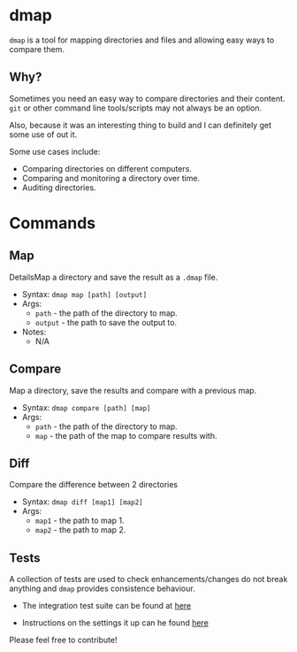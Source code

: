 # dmap

`dmap` is a tool for mapping directories and files and allowing easy ways to compare them.


## Why?

Sometimes you need an easy way to compare directories and their content. `git` or other command line tools/scripts may not always be an option.

Also, because it was an interesting thing to build and I can definitely get some use of out it.

Some use cases include:

* Comparing directories on different computers.
* Comparing and monitoring a directory over time. 
* Auditing directories.

# Commands

## Map

DetailsMap a directory and save the result as a `.dmap` file.

* Syntax: `dmap map [path] [output]`
* Args: 
    * `path` - the path of the directory to map.
    * `output` - the path to save the output to.
* Notes:
    * N/A

## Compare

Map a directory, save the results and compare with a previous map.

* Syntax: `dmap compare [path] [map]`
* Args:
    * `path` - the path of the directory to map.
    * `map` - the path of the map to compare results with.

## Diff

Compare the difference between 2 directories

* Syntax: `dmap diff [map1] [map2]`
* Args:
    * `map1` - the path to map 1.
    * `map2` - the path to map 2.
  

## Tests

A collection of tests are used to check enhancements/changes do not break anything and `dmap` provides consistence behaviour.

* The integration test suite can be found at [here](https://github.com/mc738/dmap_tests)

* Instructions on the settings it up can he found [here](https://github.com/mc738/dmap_tests/blob/master/SETUP.md)

Please feel free to contribute!